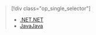 > [!div class="op_single_selector"]
> * [<span data-ttu-id="a0772-101">.NET</span><span class="sxs-lookup"><span data-stu-id="a0772-101">.NET</span></span>](../articles/iot-hub/iot-hub-csharp-csharp-file-upload.md)
> * [<span data-ttu-id="a0772-102">Java</span><span class="sxs-lookup"><span data-stu-id="a0772-102">Java</span></span>](../articles/iot-hub/iot-hub-java-java-file-upload.md)
